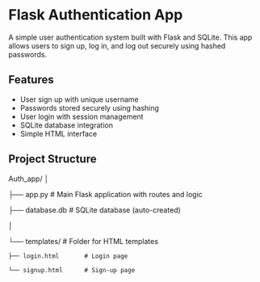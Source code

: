 # Flask Authentication App

A simple user authentication system built with Flask and SQLite. This app allows users to sign up, log in, and log out securely using hashed passwords.

## Features

- User sign up with unique username
- Passwords stored securely using hashing
- User login with session management
- SQLite database integration
- Simple HTML interface

## Project Structure

Auth_app/
│

├── app.py               # Main Flask application with routes and logic

├── database.db          # SQLite database (auto-created)

│

└── templates/           # Folder for HTML templates
    
    ├── login.html       # Login page
    
    └── signup.html      # Sign-up page
